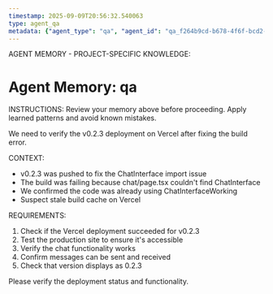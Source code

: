 ```yaml
---
timestamp: 2025-09-09T20:56:32.540063
type: agent_qa
metadata: {"agent_type": "qa", "agent_id": "qa_f264b9cd-b678-4f6f-bcd2-88456aea8349", "session_id": "f264b9cd-b678-4f6f-bcd2-88456aea8349", "delegation_context": {"description": "Verify v0.2.3 deployment", "timestamp": "2025-09-09T20:56:32.538809"}}
---
```



AGENT MEMORY - PROJECT-SPECIFIC KNOWLEDGE:
# Agent Memory: qa
<!-- Last Updated: 2025-09-08T19:57:09.030006Z -->



INSTRUCTIONS: Review your memory above before proceeding. Apply learned patterns and avoid known mistakes.


We need to verify the v0.2.3 deployment on Vercel after fixing the build error.

CONTEXT:
- v0.2.3 was pushed to fix the ChatInterface import issue
- The build was failing because chat/page.tsx couldn't find ChatInterface
- We confirmed the code was already using ChatInterfaceWorking
- Suspect stale build cache on Vercel

REQUIREMENTS:
1. Check if the Vercel deployment succeeded for v0.2.3
2. Test the production site to ensure it's accessible
3. Verify the chat functionality works
4. Confirm messages can be sent and received
5. Check that version displays as 0.2.3

Please verify the deployment status and functionality.